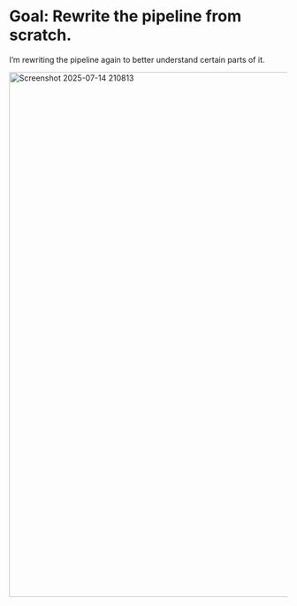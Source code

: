 # Goal: Rewrite the pipeline from scratch.
I’m rewriting the pipeline again to better understand certain parts of it.

<img width="1919" height="948" alt="Screenshot 2025-07-14 210813" src="https://github.com/user-attachments/assets/7792f35c-884e-4d5c-a456-81ca09cb6e4d" />
